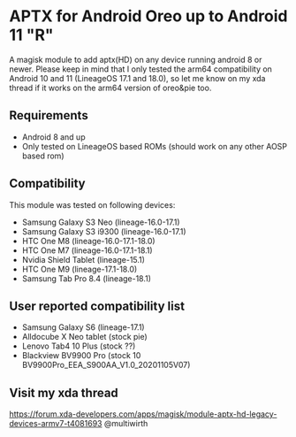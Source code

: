 # APTX for Android Oreo up to Android 11 "R"

A magisk module to add aptx(HD) on any device running android 8 or newer. Please keep in mind that I only tested the arm64 compatibility on Android 10 and 11 (LineageOS 17.1 and 18.0), so let me know on my xda thread if it works on the arm64 version of oreo&pie too.

## Requirements
- Android 8 and up
- Only tested on LineageOS based ROMs (should work on any other AOSP based rom)

## Compatibility
This module was tested on following devices:
- Samsung Galaxy S3 Neo (lineage-16.0-17.1)
- Samsung Galaxy S3 i9300 (lineage-16.0-17.1)
- HTC One M8  (lineage-16.0-17.1-18.0)
- HTC One M7  (lineage-16.0-17.1-18.1)
- Nvidia Shield Tablet  (lineage-15.1)
- HTC One M9  (lineage-17.1-18.0)
- Samsung Tab Pro 8.4 (lineage-18.1)

## User reported compatibility list
- Samsung Galaxy S6 (lineage-17.1)
- Alldocube X Neo tablet (stock pie)
- Lenovo Tab4 10 Plus (stock ??)
- Blackview BV9900 Pro (stock 10 BV9900Pro_EEA_S900AA_V1.0_20201105V07)

## Visit my xda thread
https://forum.xda-developers.com/apps/magisk/module-aptx-hd-legacy-devices-armv7-t4081693
@multiwirth
